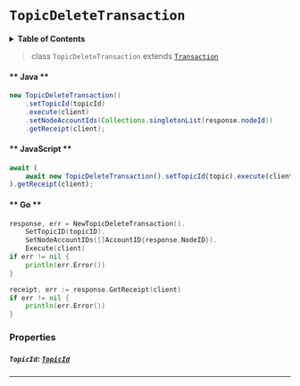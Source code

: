 # `TopicDeleteTransaction`

<details>
<summary><b>Table of Contents</b></summary>

| Item | Java | JavaScript | Go
| - | - | - | - |
| [`TopicId`](#topicid) | ✅ | ✅ | ✅
</details>

> class `TopicDeleteTransaction` extends [`Transaction`](reference/Transaction.md)

<!-- tabs:start -->

#### ** Java **

```java
new TopicDeleteTransaction()
    .setTopicId(topicId)
    .execute(client)
    .setNodeAccountIds(Collections.singletonList(response.nodeId))
    .getReceipt(client);
```

#### ** JavaScript **

```js
await (
    await new TopicDeleteTransaction().setTopicId(topic).execute(client)
).getReceipt(client);
```

#### ** Go **

```go
response, err = NewTopicDeleteTransaction().
    SetTopicID(topicID).
    SetNodeAccountIDs([]AccountID{response.NodeID}).
    Execute(client)
if err != nil {
    println(err.Error())
}

receipt, err := response.GetReceipt(client)
if err != nil {
    println(err.Error())
}
```

<!-- tabs:end -->

### Properties

##### `TopicId`: [`TopicId`](reference/consensus/TopicId.md)

---
